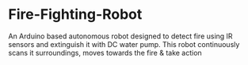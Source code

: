 # Fire-Fighting-Robot
An Arduino based autonomous robot designed to detect fire using IR sensors and extinguish it with DC water pump. This robot continuously scans it surroundings, moves towards the fire &amp; take action
